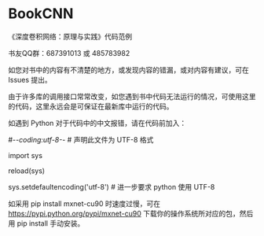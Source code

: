 # BookCNN
《深度卷积网络：原理与实践》代码范例

书友QQ群：687391013 或 485783982

如您对书中的内容有不清楚的地方，或发现内容的错漏，或对内容有建议，可在 Issues 提出。

由于许多库的调用接口常常改变，如您遇到书中代码无法运行的情况，可使用这里的代码，这里永远会是可保证在最新库中运行的代码。

如遇到 Python 对于代码中的中文报错，请在代码前加入：

#-*-coding:utf-8-*- # 声明此文件为 UTF-8 格式

import sys

reload(sys)

sys.setdefaultencoding('utf-8') # 进一步要求 python 使用 UTF-8

如采用 pip install mxnet-cu90 时速度过慢，可在 https://pypi.python.org/pypi/mxnet-cu90 下载你的操作系统所对应的包，然后用 pip install 手动安装。
